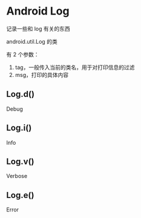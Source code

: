 # Android Log 
记录一些和 log 有关的东西

android.util.Log 的类

有 2 个参数：

1. tag，一般传入当前的类名，用于对打印信息的过滤
2. msg，打印的具体内容

## Log.d()

Debug

## Log.i()

Info

## Log.v()

Verbose

## Log.e()

Error